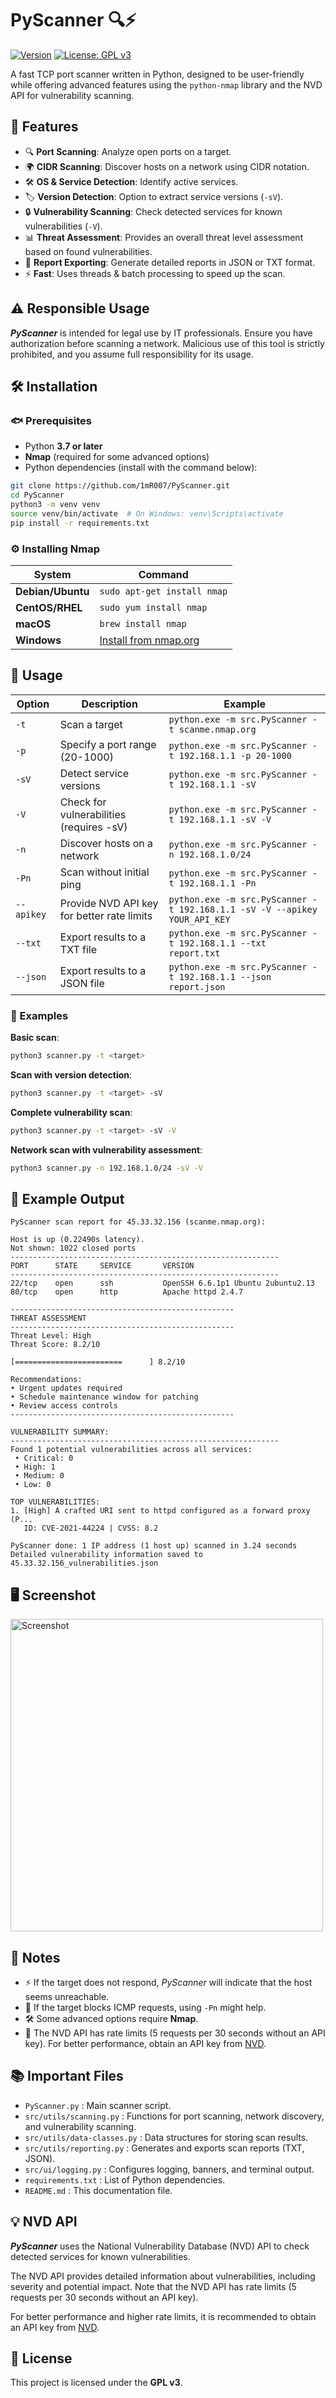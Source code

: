 # PyScanner 🔍⚡
[![Version](https://img.shields.io/badge/version-1.0.0-blue.svg)](https://github.com/YourUsername/PyScanner) [![License: GPL v3](https://img.shields.io/badge/License-GPLv3-blue.svg)](https://www.gnu.org/licenses/gpl-3.0.html)

A fast TCP port scanner written in Python, designed to be user-friendly while offering advanced features using the `python-nmap` library and the NVD API for vulnerability scanning.

## 🚀 Features

- 🔍 **Port Scanning**: Analyze open ports on a target.
- 🌍 **CIDR Scanning**: Discover hosts on a network using CIDR notation.
- 🛠️ **OS & Service Detection**: Identify active services.
- 🏷️ **Version Detection**: Option to extract service versions (`-sV`).
- 🔒 **Vulnerability Scanning**: Check detected services for known vulnerabilities (`-V`).
- 📊 **Threat Assessment**: Provides an overall threat level assessment based on found vulnerabilities.
- 📄 **Report Exporting**: Generate detailed reports in JSON or TXT format.
- ⚡ **Fast**: Uses threads & batch processing to speed up the scan.

## ⚠️ Responsible Usage

***PyScanner*** is intended for legal use by IT professionals. Ensure you have authorization before scanning a network. Malicious use of this tool is strictly prohibited, and you assume full responsibility for its usage.

## 🛠️ Installation

### 🐟 Prerequisites

- Python **3.7 or later**
- **Nmap** (required for some advanced options)
- Python dependencies (install with the command below):

```bash
git clone https://github.com/1mR007/PyScanner.git
cd PyScanner
python3 -m venv venv
source venv/bin/activate  # On Windows: venv\Scripts\activate
pip install -r requirements.txt
```

### ⚙️ Installing Nmap

| System | Command |
|----------|----------|
| **Debian/Ubuntu** | `sudo apt-get install nmap` |
| **CentOS/RHEL** | `sudo yum install nmap` |
| **macOS** | `brew install nmap` |
| **Windows** | [Install from nmap.org](https://nmap.org/) |

## 📌 Usage

| Option  | Description  | Example  |
|---------|-------------|----------|
| `-t` | Scan a target | `python.exe -m src.PyScanner -t scanme.nmap.org` |
| `-p` | Specify a port range (20-1000) | `python.exe -m src.PyScanner -t 192.168.1.1 -p 20-1000` |
| `-sV` | Detect service versions | `python.exe -m src.PyScanner -t 192.168.1.1 -sV` |
| `-V` | Check for vulnerabilities (requires -sV) | `python.exe -m src.PyScanner -t 192.168.1.1 -sV -V` |
| `-n` | Discover hosts on a network | `python.exe -m src.PyScanner -n 192.168.1.0/24` |
| `-Pn` | Scan without initial ping | `python.exe -m src.PyScanner -t 192.168.1.1 -Pn` |
| `--apikey` | Provide NVD API key for better rate limits | `python.exe -m src.PyScanner -t 192.168.1.1 -sV -V --apikey YOUR_API_KEY` |
| `--txt` | Export results to a TXT file | `python.exe -m src.PyScanner -t 192.168.1.1 --txt report.txt` |
| `--json` | Export results to a JSON file | `python.exe -m src.PyScanner -t 192.168.1.1 --json report.json` |


### 🔹 Examples

**Basic scan**:
```bash
python3 scanner.py -t <target>
```

**Scan with version detection**:
```bash
python3 scanner.py -t <target> -sV
```

**Complete vulnerability scan**:
```bash
python3 scanner.py -t <target> -sV -V
```

**Network scan with vulnerability assessment**:
```bash
python3 scanner.py -n 192.168.1.0/24 -sV -V
```

## 📝 Example Output

```
PyScanner scan report for 45.33.32.156 (scanme.nmap.org):

Host is up (0.22490s latency).
Not shown: 1022 closed ports
------------------------------------------------------------
PORT      STATE     SERVICE       VERSION
------------------------------------------------------------
22/tcp    open      ssh           OpenSSH 6.6.1p1 Ubuntu 2ubuntu2.13
80/tcp    open      http          Apache httpd 2.4.7

--------------------------------------------------
THREAT ASSESSMENT
--------------------------------------------------
Threat Level: High
Threat Score: 8.2/10

[========================      ] 8.2/10

Recommendations:
• Urgent updates required
• Schedule maintenance window for patching
• Review access controls
--------------------------------------------------

VULNERABILITY SUMMARY:
------------------------------------------------------------
Found 1 potential vulnerabilities across all services:
 • Critical: 0
 • High: 1
 • Medium: 0
 • Low: 0

TOP VULNERABILITIES:
1. [High] A crafted URI sent to httpd configured as a forward proxy (P...
   ID: CVE-2021-44224 | CVSS: 8.2

PyScanner done: 1 IP address (1 host up) scanned in 3.24 seconds
Detailed vulnerability information saved to 45.33.32.156_vulnerabilities.json
```

## 🖥️ Screenshot

<img src="assets/screenshot.png" alt="Screenshot" width="500">

## 📢 Notes

- ⚡ If the target does not respond, *PyScanner* will indicate that the host seems unreachable.
- 🚫 If the target blocks ICMP requests, using `-Pn` might help.
- 🛠️ Some advanced options require **Nmap**.
- 🔐 The NVD API has rate limits (5 requests per 30 seconds without an API key). For better performance, obtain an API key from [NVD](https://nvd.nist.gov/developers/request-an-api-key).

## 📚 Important Files

- `PyScanner.py` : Main scanner script.
- `src/utils/scanning.py` : Functions for port scanning, network discovery, and vulnerability scanning.
- `src/utils/data-classes.py` : Data structures for storing scan results.
- `src/utils/reporting.py` : Generates and exports scan reports (TXT, JSON).
- `src/ui/logging.py` : Configures logging, banners, and terminal output.
- `requirements.txt` : List of Python dependencies.
- `README.md` : This documentation file.

## 💡 NVD API

***PyScanner*** uses the National Vulnerability Database (NVD) API to check detected services for known vulnerabilities. 

The NVD API provides detailed information about vulnerabilities, including severity and potential impact. Note that the NVD API has rate limits (5 requests per 30 seconds without an API key). 

For better performance and higher rate limits, it is recommended to obtain an API key from [NVD](https://nvd.nist.gov/developers/request-an-api-key).


## 📝 License

This project is licensed under the **GPL v3**.